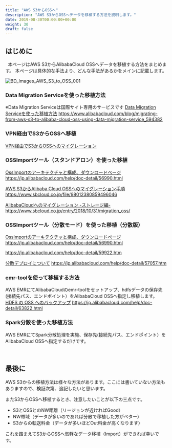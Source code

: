 ```yaml
---
title: "AWS S3からOSSへ"
description: "AWS S3からOSSへデータを移植する方法を説明します。"
date: 2019-08-30T00:00:00+00:00
weight: 30
draft: false
---
```

<!-- descriptionがコンテンツの前に表示されます -->

<!-- コンテンツを書くときはこの下に記載ください -->

## はじめに
&nbsp; 本ページはAWS S3からAlibabaCloud OSSへデータを移植する方法をまとめます。
本ページは具体的な手法より、どんな手法があるかをメインに記載します。

![BD_Images_AWS_S3_to_OSS_001](/static_images/BD_Images_AWS_S3_to_OSS_001.png)
<br>


### Data Migration Serviceを使った移植方法
※Data Migration Serviceは国際サイト専用のサービスです
[Data Migration Serviceを使った移植方法](https://www.alibabacloud.com/blog/migrating-from-aws-s3-to-alibaba-cloud-oss-using-data-migration-service_594382)
https://www.alibabacloud.com/blog/migrating-from-aws-s3-to-alibaba-cloud-oss-using-data-migration-service_594382
<br>

### VPN経由でS3からOSSへ移植
[VPN経由でS3からOSSへのマイグレーション](https://www.sbcloud.co.jp/entry/2018/12/03/s3-vpn-oss/)
<br>

### OSSImportツール（スタンドアロン）を使った移植
[OssImportのアーキテクチャと構成、ダウンロードページ](https://jp.alibabacloud.com/help/doc-detail/56990.html)
https://jp.alibabacloud.com/help/doc-detail/56990.html

[AWS S3からAlibaba Cloud OSSへのマイグレーション手順](https://www.sbcloud.co.jp/file/98012380859496046)
https://www.sbcloud.co.jp/file/98012380859496046

[AlibabaCloudへのマイグレーション -ストレージ編-](https://www.sbcloud.co.jp/entry/2018/10/31/migration_oss/)
https://www.sbcloud.co.jp/entry/2018/10/31/migration_oss/
<br>

### OSSImportツール（分散モード）を使った移植（分散版）
[OssImportのアーキテクチャと構成、ダウンロードページ](https://jp.alibabacloud.com/help/doc-detail/56990.html)
https://jp.alibabacloud.com/help/doc-detail/56990.html

https://jp.alibabacloud.com/help/doc-detail/59922.htm

[分散デプロイについて](https://jp.alibabacloud.com/help/doc-detail/57057.htm)
https://jp.alibabacloud.com/help/doc-detail/57057.htm
<br>

### emr-toolを使って移植する方法
AWS EMRにてAlibabaCloudのemr-toolをセットアップ、hdfsデータの保存先(接続先パス、エンドポイント）をAlibabaCloud OSSへ指定し移植します。
[HDFS の OSS へのバックアップ](https://jp.alibabacloud.com/help/doc-detail/63822.html)
https://jp.alibabacloud.com/help/doc-detail/63822.html
<br>


### Spark分散を使った移植方法
AWS EMRにてSpark分散処理を実施、保存先(接続先パス、エンドポイント）をAlibabaCloud OSSへ指定するだけです。

<br>

## 最後に
AWS S3からの移植方法は様々な方法があります。ここには書いていない方法もありますので、検証次第、追記したいと思います。

またS3からOSSへ移植するとき、注意したいことが以下の三点です。
* S3とOSSとのNW距離（リージョンが近ければGood）
* NW帯域（データが多いのであれば分散で移植した方がベター）
* S3からの転送料金（データが多いほどOut料金が高くなります）

これを踏まえてS3からOSSへ気軽なデータ移植（Import）ができれば幸いです。
<br>






